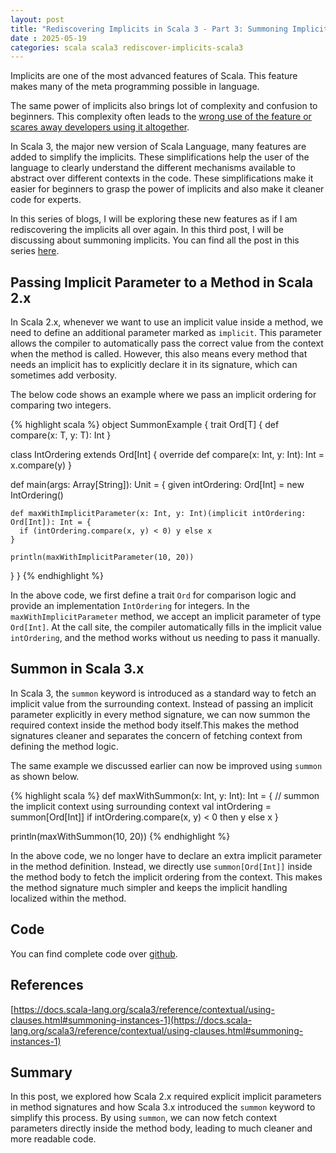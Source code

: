```yaml
---
layout: post
title: "Rediscovering Implicits in Scala 3 - Part 3: Summoning Implicits"
date : 2025-05-19
categories: scala scala3 rediscover-implicits-scala3
---
```

Implicits are one of the most advanced features of Scala. This feature makes many of the meta programming possible in language. 

The same power of implicits also brings lot of complexity and confusion to beginners. This complexity often leads to the [wrong use of the feature or scares away developers using it altogether](https://docs.scala-lang.org/scala3/reference/contextual/index.html#Critique%20of%20the%20Status%20Quo). 

In Scala 3, the major new version of Scala Language, many features are added to simplify the implicits. These simplifications help the user of the language to clearly understand the different mechanisms available to abstract over different contexts in the code. These simplifications make it easier for beginners to grasp the power of implicits and also make it cleaner code for experts.

In this series of blogs, I will be exploring these new features as if I am rediscovering the implicits all over again. In this third post, I will be discussing about summoning implicits. You can find all the post in this series [here](/categories/rediscover-implicits-scala3).

## Passing Implicit Parameter to a Method in Scala 2.x

In Scala 2.x, whenever we want to use an implicit value inside a method, we need to define an additional parameter marked as `implicit`. This parameter allows the compiler to automatically pass the correct value from the context when the method is called. However, this also means every method that needs an implicit has to explicitly declare it in its signature, which can sometimes add verbosity.

The below code shows an example where we pass an implicit ordering for comparing two integers.

{% highlight scala %}
object SummonExample {
  trait Ord[T] {
    def compare(x: T, y: T): Int
  }

  class IntOrdering extends Ord[Int] {
    override def compare(x: Int, y: Int): Int = x.compare(y)
  }

  def main(args: Array[String]): Unit = {
    given intOrdering: Ord[Int] = new IntOrdering()

    def maxWithImplicitParameter(x: Int, y: Int)(implicit intOrdering: Ord[Int]): Int = {
      if (intOrdering.compare(x, y) < 0) y else x
    }

    println(maxWithImplicitParameter(10, 20))
  }
}
{% endhighlight %}

In the above code, we first define a trait `Ord` for comparison logic and provide an implementation `IntOrdering` for integers. In the `maxWithImplicitParameter` method, we accept an implicit parameter of type `Ord[Int]`. At the call site, the compiler automatically fills in the implicit value `intOrdering`, and the method works without us needing to pass it manually.

## Summon in Scala 3.x

In Scala 3, the `summon` keyword is introduced as a standard way to fetch an implicit value from the surrounding context. Instead of passing an implicit parameter explicitly in every method signature, we can now summon the required context inside the method body itself.This makes the method signatures cleaner and separates the concern of fetching context from defining the method logic.

The same example we discussed earlier can now be improved using `summon` as shown below.

{% highlight scala %}
def maxWithSummon(x: Int, y: Int): Int = {
  // summon the implicit context using surrounding context
  val intOrdering = summon[Ord[Int]]
  if intOrdering.compare(x, y) < 0 then y else x
}

println(maxWithSummon(10, 20))
{% endhighlight %}

In the above code, we no longer have to declare an extra implicit parameter in the method definition. Instead, we directly use `summon[Ord[Int]]` inside the method body to fetch the implicit ordering from the context. This makes the method signature much simpler and keeps the implicit handling localized within the method.


## Code

You can find complete code over [github](https://github.com/phatak-dev/scala-3-examples/blob/master/src/main/scala/SummonExample.scala).

## References

[https://docs.scala-lang.org/scala3/reference/contextual/using-clauses.html#summoning-instances-1](https://docs.scala-lang.org/scala3/reference/contextual/using-clauses.html#summoning-instances-1)


## Summary

In this post, we explored how Scala 2.x required explicit implicit parameters in method signatures and how Scala 3.x introduced the `summon` keyword to simplify this process. By using `summon`, we can now fetch context parameters directly inside the method body, leading to much cleaner and more readable code.
